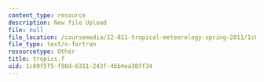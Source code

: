 ```yaml
---
content_type: resource
description: New file Upload
file: null
file_location: /coursemedia/12-811-tropical-meteorology-spring-2011/1c69f5f5f98d6311243f4bb4ea38ff34_tropics.f
file_type: text/x-fortran
resourcetype: Other
title: tropics.f
uid: 1c69f5f5-f98d-6311-243f-4bb4ea38ff34
---
```

